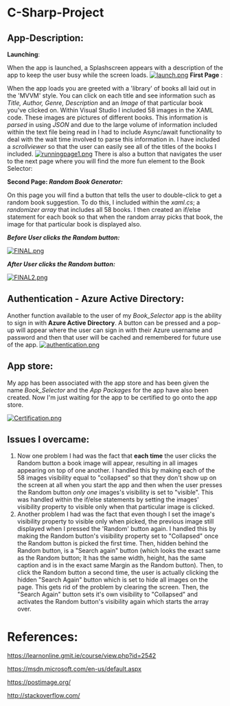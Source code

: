 # C-Sharp-Project

## App-Description:
__Launching__:

When the app is launched, a Splashscreen appears with a description of the app to keep the user busy while the screen loads.
[![launch.png](https://s17.postimg.org/x020cj5v3/launch.png)](https://postimg.org/image/3xnq9pjl7/)
__First Page__ :

When the app loads you are greeted with a 'library' of books all laid out in the 'MVVM' style. You can click on each title and see information such as *Title, Author, Genre, Description* and an *Image* of that particular book you've clicked on.
Within Visual Studio I included 58 images in the XAML code. These images are pictures of different books.
This information is *parsed* in using *JSON* and due to the large volume of information included within the text file being read in I had to include Async/await functionality to deal with the wait time involved to parse this information in.
I have included a *scrollviewer* so that the user can easily see all of the titles of the books I included.
[![runningpage1.png](https://s15.postimg.org/53fbpk35n/runningpage1.png)](https://postimg.org/image/tjxhk13w7/)
There is also a button that navigates the user to the next page where you will find the more fun element to the Book Selector:

__Second Page: *Random Book Generator:*__

On this page you will find a button that tells the user to double-click to get a random book suggestion. To do this, I included within the *xaml.cs*; a *randomizer array* that includes all 58 books. I then created an if/else statement for each book so that when the random array picks that book, the image for that particular book is displayed also.

*__Before User clicks the Random button:__*

[![FINAL.png](https://s12.postimg.org/ns6n8sqot/FINAL.png)](https://postimg.org/image/v85wulee1/)

*__After User clicks the Random button:__*

[![FINAL2.png](https://s16.postimg.org/5jshq3qr9/FINAL2.png)](https://postimg.org/image/ca8yzjdwx/)

## Authentication - Azure Active Directory:

Another function available to the user of my *Book_Selector* app is the ability to sign in with __Azure Active Directory__.
A button can be pressed and a pop-up will appear where the user can sign in with their Azure username and password and then that user will be cached and remembered for future use of the app.
[![authentication.png](https://s13.postimg.org/mm1n2i9p3/authentication.png)](https://postimg.org/image/vttvj7gr7/)

## App store:
My app has been associated with the app store and has been given the name *Book_Selector* and the *App Packages* for the app have also been created.
Now I'm just waiting for the app to be certified to go onto the app store.

[![Certification.png](https://s16.postimg.org/ky5c7c6sl/Certification.png)](https://postimg.org/image/ao2x83gwx/)

## Issues I overcame:

1. Now one problem I had was the fact that __each time__ the user clicks the Random button a book image will appear, resulting in all images appearing on top of one another. I handled this by making each of the 58 images visibility equal to "collapsed" so that they don't show up on the screen at all when you start the app and then when the user presses the Random button *only one* images's visibility is set to "visible".  This was handled within the if/else statements by setting the images' visibility property to visible only when that particular image is clicked.
2. Another problem I had was the fact that even though I set the image's visibility property to visible only when picked, the previous image still displayed when I pressed the 'Random' button again. I handled this by making the Random button's visibility property set to "Collapsed" once the Random button is picked the first time. Then, hidden behind the Random button, is a "Search again" button (which looks the exact same as the Random button; It has the same width, height, has the same caption and is in the exact same Margin as the Random button). Then, to click the Random button a second time, the user is actually clicking the hidden "Search Again" button which is set to hide all images on the page. This gets rid of the problem by clearing the screen. Then, the "Search Again" button sets it's own visibility to "Collapsed" and activates the Random button's visibility again which starts the array over. 

# References:
https://learnonline.gmit.ie/course/view.php?id=2542

https://msdn.microsoft.com/en-us/default.aspx

https://postimage.org/

http://stackoverflow.com/
